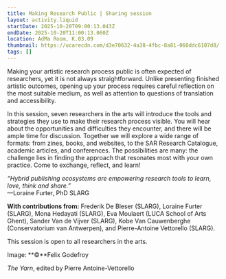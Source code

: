 ```yaml
---
title: Making Research Public | Sharing session
layout: activity.liquid
startDate: 2025-10-20T09:00:13.043Z
endDate: 2025-10-20T11:00:13.060Z
location: AdMa Room, K.03.09
thumbnail: https://ucarecdn.com/d3e70632-4a38-4fbc-8a81-060ddc6107d8/
tags: []
---
```

<!--StartFragment-->

Making your artistic research process public is often expected of researchers, yet it is not always straightforward. Unlike presenting finished artistic outcomes, opening up your process requires careful reflection on the most suitable medium, as well as attention to questions of translation and accessibility.

In this session, seven researchers in the arts will introduce the tools and strategies they use to make their research process visible. You will hear about the opportunities and difficulties they encounter, and there will be ample time for discussion. Together we will explore a wide range of formats: from zines, books, and websites, to the SAR Research Catalogue, academic articles, and conferences. The possibilities are many: the challenge lies in finding the approach that resonates most with your own practice. Come to exchange, reflect, and learn!

*“Hybrid publishing ecosystems are empowering research tools to learn, love, think and share.”*\
—Loraine Furter, PhD SLARG

**With contributions from:** Frederik De Bleser (SLARG), Loraine Furter (SLARG), Mona Hedayati (SLARG), Eva Moulaert (LUCA School of Arts Ghent), Sander Van de Vijver (SLARG), Kobe Van Cauwenberghe (Conservatorium van Antwerpen), and Pierre-Antoine Vettorello (SLARG).

This session is open to all researchers in the arts.

I﻿mage: **©**Felix Godefroy

*The Yarn*, edited by Pierre Antoine-Vettorello 

<!--EndFragment-->